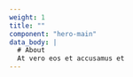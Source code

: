 ```yaml
---
weight: 1
title: ""
component: "hero-main"
data_body: |
  # About
  At vero eos et accusamus et
---
```


